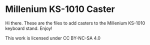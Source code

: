 # Millenium KS-1010 Caster

Hi there. These are the files to add casters to the Millenium KS-1010 keyboard stand. Enjoy!

This work is licensed under CC BY-NC-SA 4.0
